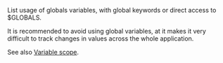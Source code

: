 List usage of globals variables, with global keywords or direct access to $GLOBALS.

<?php
$a = 1; /* global scope */ 

function test()
{ 
    echo $a; /* reference to local scope variable */ 
} 

test();

?>
It is recommended to avoid using global variables, at it makes it very difficult to track changes in values across the whole application. 

See also [Variable scope](http://php.net/manual/en/language.variables.scope.php).

